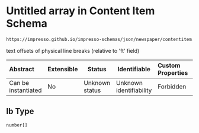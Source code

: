 # Untitled array in Content Item Schema

```txt
https://impresso.github.io/impresso-schemas/json/newspaper/contentitem.schema.json#/properties/lb
```

text offsets of physical line breaks (relative to 'ft' field)


| Abstract            | Extensible | Status         | Identifiable            | Custom Properties | Additional Properties | Access Restrictions | Defined In                                                                         |
| :------------------ | ---------- | -------------- | ----------------------- | :---------------- | --------------------- | ------------------- | ---------------------------------------------------------------------------------- |
| Can be instantiated | No         | Unknown status | Unknown identifiability | Forbidden         | Allowed               | none                | [contentitem.schema.json\*](../out/contentitem.schema.json "open original schema") |

## lb Type

`number[]`

